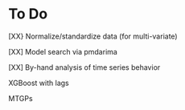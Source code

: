 # To Do

[XX} Normalize/standardize data (for multi-variate)

[XX] Model search via pmdarima

[XX] By-hand analysis of time series behavior

XGBoost with lags

MTGPs
